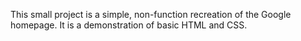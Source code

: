 This small project is a simple, non-function recreation of the Google homepage. 
It is a demonstration of basic HTML and CSS. 